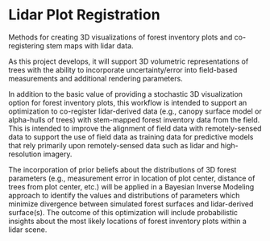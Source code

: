 # Lidar Plot Registration
Methods for creating 3D visualizations of forest inventory plots and co-registering stem maps with lidar data.

As this project develops, it will support 3D volumetric representations of trees with the ability to incorporate uncertainty/error into field-based measurements and additional rendering parameters.

In addition to the basic value of providing a stochastic 3D visualization option for forest inventory plots, this workflow is intended to support an optimization to co-register lidar-derived data (e.g., canopy surface model or alpha-hulls of trees) with stem-mapped forest inventory data from the field. This is intended to improve the alignment of field data with remotely-sensed data to support the use of field data as training data for predictive models that rely primarily upon remotely-sensed data such as lidar and high-resolution imagery.

The incorporation of prior beliefs about the distributions of 3D forest parameters (e.g., measurement error in location of plot center, distance of trees from plot center, etc.) will be applied in a Bayesian Inverse Modeling approach to identify the values and distributions of parameters which minimize divergence between simulated forest surfaces and lidar-derived surface(s). The outcome of this optimization will include probabilistic insights about the most likely locations of forest inventory plots within a lidar scene.
